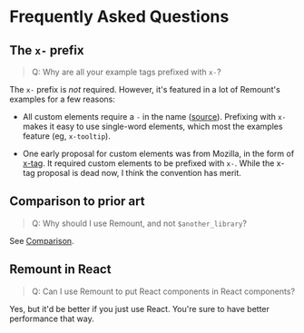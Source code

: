 # Frequently Asked Questions

## The `x-` prefix

> Q: Why are all your example tags prefixed with `x-`?

The `x-` prefix is *not* required. However, it's featured in a lot of Remount's examples for a few reasons:

- All custom elements require a `-` in the name ([source](https://developer.mozilla.org/en-US/docs/Web/Web_Components/Using_custom_elements#High-level_view)). Prefixing with `x-` makes it easy to use single-word elements, which most the examples feature (eg, `x-tooltip`).

- One early proposal for custom elements was from Mozilla, in the form of [x-tag](https://wiki.mozilla.org/Apps/x-tag). It required custom elements to be prefixed with `x-`. While the x-tag proposal is dead now, I think the convention has merit.

## Comparison to prior art

> Q: Why should I use Remount, and not `$another_library`?

See [Comparison](comparison.md).

## Remount in React

> Q: Can I use Remount to put React components in React components?

Yes, but it'd be better if you just use React. You're sure to have better performance that way.

